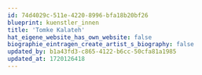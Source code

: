 ```yaml
---
id: 74d4029c-511e-4220-8996-bfa18b20bf26
blueprint: kuenstler_innen
title: 'Tomke Kalateh'
hat_eigene_website_has_own_website: false
biographie_eintragen_create_artist_s_biography: false
updated_by: b1a43fd3-c865-4122-b6cc-50cfa81a1985
updated_at: 1720126418
---
```

